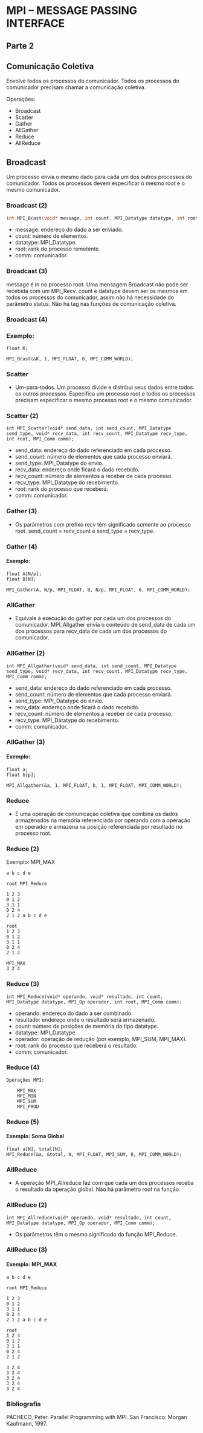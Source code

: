 # MPI – MESSAGE PASSING INTERFACE

## Parte 2

## Comunicação Coletiva

Envolve todos os processos do comunicador. Todos os processos do comunicador precisam chamar a comunicação coletiva.

Operações:
-  Broadcast
-  Scatter
-  Gather
-  AllGather
-  Reduce
-  AllReduce

## Broadcast

Um processo envia o mesmo dado para cada um dos outros processos do comunicador. Todos os processos devem especificar o mesmo root e o mesmo comunicador.

### Broadcast (2)

```c
int MPI_Bcast(void* message, int count, MPI_Datatype datatype, int root, MPI_Comm comm);
```
-  message: endereço do dado a ser enviado.
-  count: número de elementos.
-  datatype: MPI_Datatype.
-  root: rank do processo remetente.
-  comm: comunicador.

### Broadcast (3)

message é in no processo root. Uma mensagem Broadcast não pode ser recebida com um MPI_Recv. count e datatype devem ser os mesmos em todos os processos do comunicador, assim não há necessidade do parâmetro status. Não há tag nas funções de comunicação coletiva.
### Broadcast (4)

### Exemplo:
```
float K;

MPI_Bcast(&K, 1, MPI_FLOAT, 0, MPI_COMM_WORLD);
```

### Scatter

- Um-para-todos. Um processo divide e distribui seus dados entre todos os outros processos. Especifica um processo root e todos os processos precisam especificar o mesmo processo root e o mesmo comunicador.
### Scatter (2)

```
int MPI_Scatter(void* send_data, int send_count, MPI_Datatype send_type, void* recv_data, int recv_count, MPI_Datatype recv_type, int root, MPI_Comm comm);
```
-    send_data: endereço do dado referenciado em cada processo.
-    send_count: número de elementos que cada processo enviará.
-    send_type: MPI_Datatype do envio.
-    recv_data: endereço onde ficará o dado recebido.
-    recv_count: número de elementos a receber de cada processo.
-    recv_type: MPI_Datatype do recebimento.
-    root: rank do processo que receberá.
-    comm: comunicador.

### Gather (3)

- Os parâmetros com prefixo recv têm significado somente ao processo root. send_count = recv_count e send_type = recv_type.

### Gather (4)

#### Exemplo:
```
float A[N/p];
float B[N];

MPI_Gather(A, N/p, MPI_FLOAT, B, N/p, MPI_FLOAT, 0, MPI_COMM_WORLD);
```
### AllGather

- Equivale à execução do gather por cada um dos processos do comunicador. MPI_Allgather envia o conteúdo de send_data de cada um dos processos para recv_data de cada um dos processos do comunicador.

### AllGather (2)

```
int MPI_Allgather(void* send_data, int send_count, MPI_Datatype send_type, void* recv_data, int recv_count, MPI_Datatype recv_type, MPI_Comm comm);
```

-    send_data: endereço do dado referenciado em cada processo.
-    send_count: número de elementos que cada processo enviará.
-    send_type: MPI_Datatype do envio.
-    recv_data: endereço onde ficará o dado recebido.
-    recv_count: número de elementos a receber de cada processo.
-    recv_type: MPI_Datatype do recebimento.
-    comm: comunicador.

### AllGather (3)

#### Exemplo:
```
float a;
float b[p];

MPI_Allgather(&a, 1, MPI_FLOAT, b, 1, MPI_FLOAT, MPI_COMM_WORLD);
```

### Reduce

- É uma operação de comunicação coletiva que combina os dados armazenados na memória referenciada por operando com a operação em operador e armazena na posição referenciada por resultado no processo root.
### Reduce (2)

Exemplo: MPI_MAX

```
a b c d e

root MPI_Reduce

1 2 3
0 1 2
3 1 1
0 2 4
2 1 2 a b c d e

root
1 2 3
0 1 2
3 1 1
0 2 4
2 1 2

MPI_MAX
3 2 4

```


### Reduce (3)

```
int MPI_Reduce(void* operando, void* resultado, int count, MPI_Datatype datatype, MPI_Op operador, int root, MPI_Comm comm);

```

-    operando: endereço do dado a ser combinado.
-    resultado: endereço onde o resultado será armazenado.
-    count: número de posições de memória do tipo datatype.
-    datatype: MPI_Datatype.
-    operador: operação de redução (por exemplo, MPI_SUM, MPI_MAX).
-    root: rank do processo que receberá o resultado.
-    comm: comunicador.

### Reduce (4)
```
Operações MPI:

    MPI_MAX
    MPI_MIN
    MPI_SUM
    MPI_PROD
```

### Reduce (5)

#### Exemplo: Soma Global
```
float a[N], total[N];
MPI_Reduce(&a, &total, N, MPI_FLOAT, MPI_SUM, 0, MPI_COMM_WORLD);

```

### AllReduce

- A operação MPI_Allreduce faz com que cada um dos processos receba o resultado da operação global. Não há parâmetro root na função.
### AllReduce (2)

```
int MPI_Allreduce(void* operando, void* resultado, int count, MPI_Datatype datatype, MPI_Op operador, MPI_Comm comm);

```

- Os parâmetros têm o mesmo significado da função MPI_Reduce.
### AllReduce (3)

#### Exemplo: MPI_MAX

```
a b c d e

root MPI_Reduce

1 2 3
0 1 2
3 1 1
0 2 4
2 1 2 a b c d e

root
1 2 3
0 1 2
3 1 1
0 2 4
2 1 2

3 2 4
3 2 4
3 2 4
3 2 4
3 2 4
```
### Bibliografia

PACHECO, Peter. Parallel Programming with MPI. San Francisco: Morgan Kaufmann, 1997.
